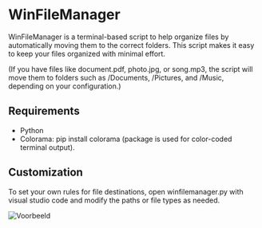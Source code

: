 # WinFileManager
WinFileManager is a terminal-based script to help organize files by automatically moving them to the correct folders. This script makes it easy to keep your files organized with minimal effort.

(If you have files like document.pdf, photo.jpg, or song.mp3, the script will move them to folders such as /Documents, /Pictures, and /Music, depending on your configuration.)

## Requirements
- Python
- Colorama: pip install colorama (package is used for color-coded terminal output).

## Customization
To set your own rules for file destinations, open winfilemanager.py with visual studio code and modify the paths or file types as needed.

![Voorbeeld](Voorbeeld.png)
